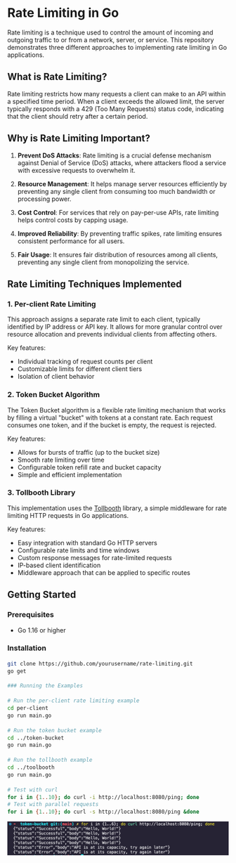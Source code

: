 # Rate Limiting in Go

Rate limiting is a technique used to control the amount of incoming and outgoing traffic to or from a network, server, or service. This repository demonstrates three different approaches to implementing rate limiting in Go applications.

## What is Rate Limiting?

Rate limiting restricts how many requests a client can make to an API within a specified time period. When a client exceeds the allowed limit, the server typically responds with a 429 (Too Many Requests) status code, indicating that the client should retry after a certain period.

## Why is Rate Limiting Important?

1. **Prevent DoS Attacks**: Rate limiting is a crucial defense mechanism against Denial of Service (DoS) attacks, where attackers flood a service with excessive requests to overwhelm it.

2. **Resource Management**: It helps manage server resources efficiently by preventing any single client from consuming too much bandwidth or processing power.

3. **Cost Control**: For services that rely on pay-per-use APIs, rate limiting helps control costs by capping usage.

4. **Improved Reliability**: By preventing traffic spikes, rate limiting ensures consistent performance for all users.

5. **Fair Usage**: It ensures fair distribution of resources among all clients, preventing any single client from monopolizing the service.

## Rate Limiting Techniques Implemented

### 1. Per-client Rate Limiting

This approach assigns a separate rate limit to each client, typically identified by IP address or API key. It allows for more granular control over resource allocation and prevents individual clients from affecting others.

Key features:
- Individual tracking of request counts per client
- Customizable limits for different client tiers
- Isolation of client behavior

### 2. Token Bucket Algorithm

The Token Bucket algorithm is a flexible rate limiting mechanism that works by filling a virtual "bucket" with tokens at a constant rate. Each request consumes one token, and if the bucket is empty, the request is rejected.

Key features:
- Allows for bursts of traffic (up to the bucket size)
- Smooth rate limiting over time
- Configurable token refill rate and bucket capacity
- Simple and efficient implementation

### 3. Tollbooth Library

This implementation uses the [Tollbooth](https://github.com/didip/tollbooth) library, a simple middleware for rate limiting HTTP requests in Go applications.

Key features:
- Easy integration with standard Go HTTP servers
- Configurable rate limits and time windows
- Custom response messages for rate-limited requests
- IP-based client identification
- Middleware approach that can be applied to specific routes

## Getting Started

### Prerequisites
- Go 1.16 or higher

### Installation
```bash
git clone https://github.com/yourusername/rate-limiting.git
go get 

### Running the Examples

# Run the per-client rate limiting example
cd per-client
go run main.go

# Run the token bucket example
cd ../token-bucket
go run main.go

# Run the tollbooth example
cd ../toolbooth
go run main.go

# Test with curl
for i in {1..10}; do curl -i http://localhost:8080/ping; done
# Test with parallel requests
for i in {1..10}; do curl -s http://localhost:8080/ping &done
```
<img src="token-bucket.png"/>

